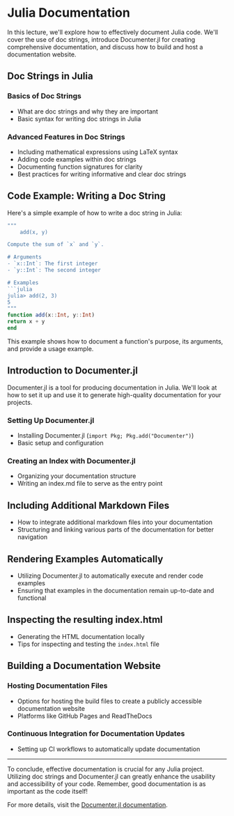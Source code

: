 # Julia Documentation

In this lecture, we'll explore how to effectively document Julia code. We'll cover the use of doc strings, introduce Documenter.jl for creating comprehensive documentation, and discuss how to build and host a documentation website.

## Doc Strings in Julia

### Basics of Doc Strings

- What are doc strings and why they are important
- Basic syntax for writing doc strings in Julia

### Advanced Features in Doc Strings

- Including mathematical expressions using LaTeX syntax
- Adding code examples within doc strings
- Documenting function signatures for clarity
- Best practices for writing informative and clear doc strings

## Code Example: Writing a Doc String

Here's a simple example of how to write a doc string in Julia:

```julia
"""
    add(x, y)

Compute the sum of `x` and `y`.

# Arguments
- `x::Int`: The first integer
- `y::Int`: The second integer

# Examples
```julia
julia> add(2, 3)
5
"""
function add(x::Int, y::Int)
return x + y
end
```


This example shows how to document a function's purpose, its arguments, and provide a usage example.

## Introduction to Documenter.jl

Documenter.jl is a tool for producing documentation in Julia. We'll look at how to set it up and use it to generate high-quality documentation for your projects.

### Setting Up Documenter.jl

- Installing Documenter.jl (`import Pkg; Pkg.add("Documenter")`)
- Basic setup and configuration

### Creating an Index with Documenter.jl

- Organizing your documentation structure
- Writing an index.md file to serve as the entry point

## Including Additional Markdown Files

- How to integrate additional markdown files into your documentation
- Structuring and linking various parts of the documentation for better navigation

## Rendering Examples Automatically

- Utilizing Documenter.jl to automatically execute and render code examples
- Ensuring that examples in the documentation remain up-to-date and functional

## Inspecting the resulting index.html

- Generating the HTML documentation locally
- Tips for inspecting and testing the `index.html` file

## Building a Documentation Website

### Hosting Documentation Files

- Options for hosting the build files to create a publicly accessible documentation website
- Platforms like GitHub Pages and ReadTheDocs

### Continuous Integration for Documentation Updates

- Setting up CI workflows to automatically update documentation

---

To conclude, effective documentation is crucial for any Julia project. Utilizing doc strings and Documenter.jl can greatly enhance the usability and accessibility of your code. Remember, good documentation is as important as the code itself!

For more details, visit the [Documenter.jl documentation](https://juliadocs.github.io/Documenter.jl/stable/).


